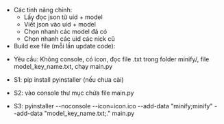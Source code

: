 - Các tính năng chính:
  + Lấy đọc json từ uid + model
  + Viết json vào uid + model
  + Chọn nhanh các model đã có
  + Chọn nhanh các uid các nick cũ
- Build exe file (mỗi lần update code):
 + Yêu cầu: Không console, có icon, đọc file .txt trong folder minify/, file model_key_name.txt, chạy main.py
 
 + S1: pip install pyinstaller (nếu chưa cài)
 + S2: vào console thư mục chứa file main.py
 + S3: pyinstaller --noconsole --icon=icon.ico --add-data "minify;minify" --add-data "model_key_name.txt;." main.py